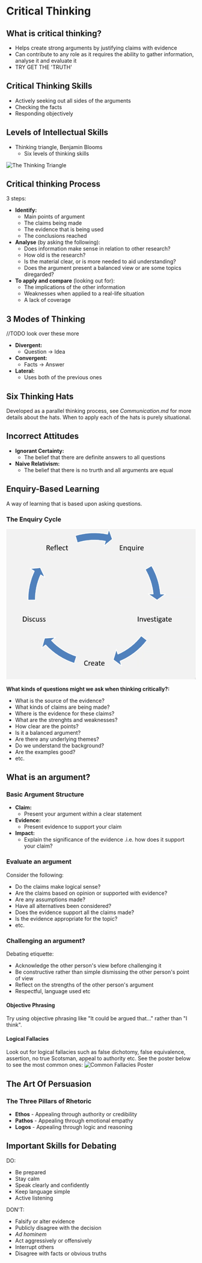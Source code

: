 # Critical Thinking

## What is critical thinking?

* Helps create strong arguments by justifying claims with evidence
* Can contribute to any role as it requires the ability to gather information, analyse it and evaluate it
* TRY GET THE 'TRUTH'

## Critical Thinking Skills
* Actively seeking out all sides of the arguments
* Checking the facts
* Responding objectively

## Levels of Intellectual Skills
* Thinking triangle, Benjamin Blooms
	* Six levels of thinking skills

![](https://mdm35.files.wordpress.com/2009/07/the-thinking-triangle.jpg "The Thinking Triangle")
## Critical thinking Process
3 steps:
* **Identify:**
	* Main points of argument
	* The claims being made
	* The evidence that is being used
	* The conclusions reached
* **Analyse** (by asking the following):
	* Does information make sense in relation to other research?
	* How old is the research?
	* Is the material clear, or is more needed to aid understanding?
	* Does the argument present a balanced view or are some topics diregarded?
* **To apply and compare** (looking out for):
	* The implications of the other information
	* Weaknesses when applied to a real-life situation
	* A lack of coverage

## 3 Modes of Thinking
//TODO look over these more
* **Divergent:**
	* Question → Idea
* **Convergent:**
	* Facts → Answer
* **Lateral:**
	* Uses both of the previous ones

## Six Thinking Hats
Developed as a parallel thinking process, see _Communication.md_ for more details about the hats. When to apply each of the hats is purely situational.

## Incorrect Attitudes
* **Ignorant Certainty:**
	* The belief that there are definite answers to all questions
* **Naive Relativism:**
	* The belief that there is no trurth and all arguments are equal

## Enquiry-Based Learning
A way of learning that is based upon asking questions.

### The Enquiry Cycle

![image](The-Enquiry-Cycle.png)

**What kinds of questions might we ask when thinking critically?:**
* What is the source of the evidence?
* What kinds of claims are being made?
* Where is the evidence for these claims?
* What are the strenghts and weaknesses?
* How clear are the points?
* Is it a balanced argument?
* Are there any underlying themes?
* Do we understand the background?
* Are the examples good?
* etc.

## What is an argument?

### Basic Argument Structure
* **Claim:**
	* Present your argument within a clear statement
* **Evidence:**
	* Present evidence to support your claim
* **Impact:**
	* Explain the significance of the evidence .i.e. how does it support your claim?

### Evaluate an argument
Consider the following:
* Do the claims make logical sense?
* Are the claims based on opinion or supported with evidence?
* Are any assumptions made?
* Have all alternatives been considered?
* Does the evidence support all the claims made?
* Is the evidence appropriate for the topic?
* etc.

### Challenging an argument?
Debating etiquette:
* Acknowledge the other person's view before challenging it
* Be constructive rather than simple dismissing the other person's point of view
* Reflect on the strengths of the other person's argument
* Respectful, language used etc

#### Objective Phrasing
Try using objective phrasing like "It could be argued that..." rather than "I think".

#### Logical Fallacies
Look out for logical fallacies such as false dichotomy, false equivalence, assertion, no true Scotsman, appeal to authority etc.
See the poster below to see the most common ones:
![](https://yourlogicalfallacyis.com/images/slides/FallaciesPosterHigherRes.jpg "Common Fallacies Poster")

## The Art Of Persuasion
### The Three Pillars of Rhetoric
* **Ethos** - Appealing through authority or credibility
* **Pathos** - Appealing through emotional empathy
* **Logos** - Appealing through logic and reasoning


## Important Skills for Debating
DO:
* Be prepared
* Stay calm
* Speak clearly and confidently
* Keep language simple
* Active listening

DON'T:
* Falsify or alter evidence
* Publicly disagree with the decision
* _Ad hominem_
* Act aggressively or offensively
* Interrupt others
* Disagree with facts or obvious truths


